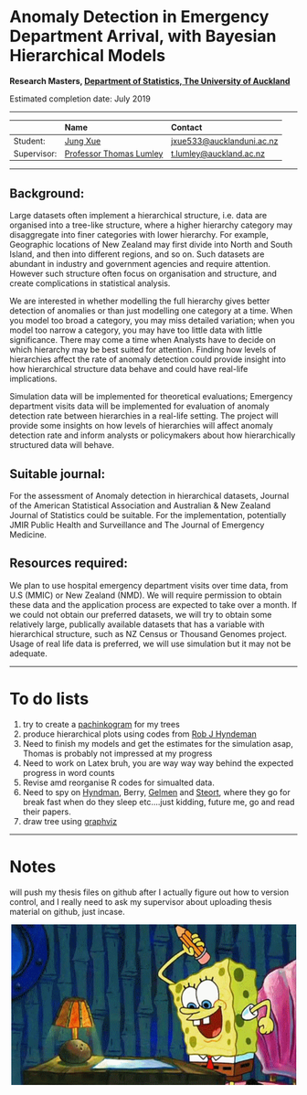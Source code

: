 Anomaly Detection in Emergency Department Arrival, with Bayesian Hierarchical Models
=======================================

**Research Masters, [Department of Statistics, The University of Auckland](https://www.stat.auckland.ac.nz/en.html)**

Estimated completion date: July 2019

--------------------------------------

|   | Name  | Contact |
| :------------ |:---------------| :-----|
| Student:      | [Jung Xue](http://Xue.rbind.io) | jxue533@aucklanduni.ac.nz |
| Supervisor:   | [Professor Thomas Lumley](https://www.stat.auckland.ac.nz/people/tlum005)|   t.lumley@auckland.ac.nz |

------------------------------------------------------------------------------------------------------
## Background:

  Large datasets often implement a hierarchical structure, i.e. data are organised into a tree-like structure, where a higher hierarchy category may disaggregate into finer categories with lower hierarchy. For example, Geographic locations of New Zealand may first divide into North and South Island, and then into different regions, and so on. Such datasets are abundant in industry and government agencies and require attention. However such structure often focus on organisation and structure, and create complications in statistical analysis. 
  
  We are interested in whether modelling the full hierarchy gives better detection of anomalies or than just modelling one category at a time. When you model too broad a category, you may miss detailed variation; when you model too narrow a category, you may have too little data with little significance. There may come a time when Analysts have to decide on which hierarchy may be best suited for attention. Finding how levels of hierarchies affect the rate of anomaly detection could provide insight into how hierarchical structure data behave and could have real-life implications.  
  
  Simulation data will be implemented for theoretical evaluations; Emergency department visits data will be implemented for evaluation of anomaly detection rate between hierarchies in a real-life setting. The project will provide some insights on how levels of hierarchies will affect anomaly detection rate and inform analysts or policymakers about how hierarchically structured data will behave.

## Suitable journal:

  For the assessment of Anomaly detection in hierarchical datasets, Journal of the American Statistical Association and Australian & New Zealand Journal of Statistics could be suitable. For the implementation, potentially JMIR Public Health and Surveillance and The Journal of Emergency Medicine.
  
## Resources required:

  We plan to use hospital emergency department visits over time data, from U.S (MMIC) or New Zealand (NMD). We will require permission to obtain these data and the application process are expected to take over a month. If we could not obtain our preferred datasets, we will try to obtain some relatively large, publically available datasets that has a variable with hierarchical structure, such as NZ Census or Thousand Genomes project. Usage of real life data is preferred, we will use simulation but it may not be adequate. 

------------------------------------------------------------------------------------------------------
# To do lists
1. try to create a [pachinkogram](http://www.chewydata.com/samples/141017-Pachinkogram/pachinkogram.html) for my trees 
2. produce hierarchical plots using codes from [Rob J Hyndeman](https://otexts.org/fpp2/hts.html)
3. Need to finish my models and get the estimates for the simulation asap, Thomas is probably not impressed at my progress
4. Need to work on Latex bruh, you are way way way behind the expected progress in word counts
5. Revise amd reorganise R codes for simualted data.
6. Need to spy on [Hyndman](https://otexts.org/fpp2/hierarchical.html), Berry, [Gelmen](https://andrewgelman.com/) and [Steort](https://resteorts.github.io/), where they go for break fast when do they sleep etc....just kidding, future me, go and read their papers. 
7. draw tree using [graphviz](http://www.graphviz.org/)
-----------------------------------------------------------------------------------------------------
# Notes
will push my thesis files on github after I actually figure out how to version control, and I really need to ask my supervisor about uploading thesis material on github, just incase.

<p align="center">
  <img src="spbwritehard.gif">
</p>


